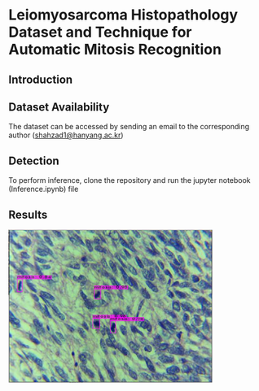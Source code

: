 # Leiomyosarcoma Histopathology Dataset and Technique for Automatic Mitosis Recognition
## Introduction


## Dataset Availability

The dataset can be accessed by sending an email to the corresponding author (shahzad1@hanyang.ac.kr)

## Detection
To perform inference, clone the repository and run the jupyter notebook (Inference.ipynb) file

## Results

<img src="https://github.com/sharjeelanjum/Leiomoiosarcoma_mitosis/blob/main/testimage3.PNG" width="400" />
